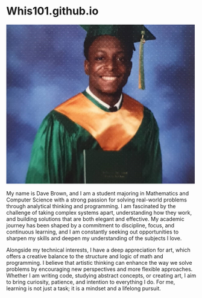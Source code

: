 # Whis101.github.io
<img src ="DaveBrownPicture.jpg" width = "500">
<p> My name is Dave Brown, and I am a student majoring in Mathematics and Computer Science with a strong passion for solving real-world problems through analytical thinking and programming. I am fascinated by the challenge of taking complex systems apart, understanding how they work, and building solutions that are both elegant and effective. My academic journey has been shaped by a commitment to discipline, focus, and continuous learning, and I am constantly seeking out opportunities to sharpen my skills and deepen my understanding of the subjects I love.

Alongside my technical interests, I have a deep appreciation for art, which offers a creative balance to the structure and logic of math and programming. I believe that artistic thinking can enhance the way we solve problems by encouraging new perspectives and more flexible approaches. Whether I am writing code, studying abstract concepts, or creating art, I aim to bring curiosity, patience, and intention to everything I do. For me, learning is not just a task; it is a mindset and a lifelong pursuit. </p>
